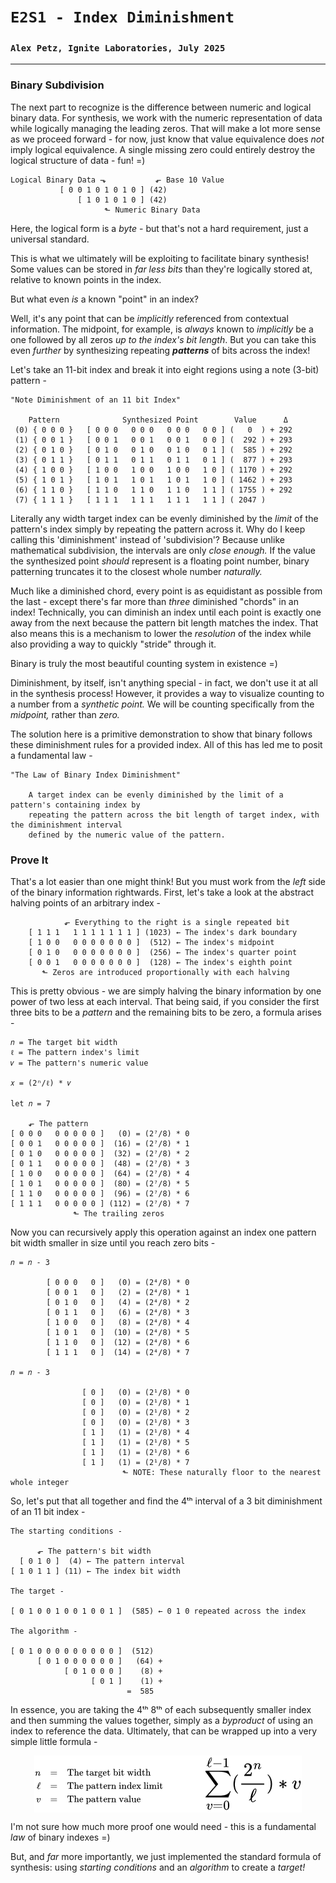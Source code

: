 # `E2S1 - Index Diminishment`
### `Alex Petz, Ignite Laboratories, July 2025`

---

### Binary Subdivision
The next part to recognize is the difference between numeric and logical binary data.  For synthesis, we work
with the numeric representation of data while logically managing the leading zeros.  That will make a lot
more sense as we proceed forward - for now, just know that value equivalence does _not_ imply logical equivalence.
A single missing zero could entirely destroy the logical structure of data - fun! =)

    Logical Binary Data ⬎           ⬐ Base 10 Value
               [ 0 0 1 0 1 0 1 0 ] (42)  
                   [ 1 0 1 0 1 0 ] (42)  
                         ⬑ Numeric Binary Data

Here, the logical form is a _byte_ - but that's not a hard requirement, just a universal standard.

This is what we ultimately will be exploiting to facilitate binary synthesis!  Some values can be stored in
_far less bits_ than they're logically stored at, relative to known points in the index.  

But what even _is_ a known "point" in an index?

Well, it's any point that can be _implicitly_ referenced from contextual information.  The midpoint, for example, 
is _always_ known to _implicitly_ be a one followed by all zeros _up to the index's bit length_.  But you can take 
this even _further_ by synthesizing repeating _**patterns**_ of bits across the index!  

Let's take an 11-bit index and break it into eight regions using a note (3-bit) pattern -

    "Note Diminishment of an 11 bit Index"
 
        Pattern              Synthesized Point        Value      Δ   
     (0) { 0 0 0 }   [ 0 0 0   0 0 0   0 0 0   0 0 ] (   0  ) + 292
     (1) { 0 0 1 }   [ 0 0 1   0 0 1   0 0 1   0 0 ] (  292 ) + 293
     (2) { 0 1 0 }   [ 0 1 0   0 1 0   0 1 0   0 1 ] (  585 ) + 292
     (3) { 0 1 1 }   [ 0 1 1   0 1 1   0 1 1   0 1 ] (  877 ) + 293
     (4) { 1 0 0 }   [ 1 0 0   1 0 0   1 0 0   1 0 ] ( 1170 ) + 292
     (5) { 1 0 1 }   [ 1 0 1   1 0 1   1 0 1   1 0 ] ( 1462 ) + 293
     (6) { 1 1 0 }   [ 1 1 0   1 1 0   1 1 0   1 1 ] ( 1755 ) + 292
     (7) { 1 1 1 }   [ 1 1 1   1 1 1   1 1 1   1 1 ] ( 2047 )

Literally any width target index can be evenly diminished by the _limit_ of the pattern's index simply by
repeating the pattern across it.  Why do I keep calling this 'diminishment' instead of 'subdivision'?  Because
unlike mathematical subdivision, the intervals are only _close enough._  If the value the synthesized point 
_should_ represent is a floating point number, binary patterning truncates it to the closest whole number _naturally._  

Much like a diminished chord, every point is as equidistant as possible from the last - except there's far more 
than _three_ diminished "chords" in an index!  Technically, you can diminish an index until each point is exactly 
one away from the next because the pattern bit length matches the index.  That also means this is a mechanism to 
lower the _resolution_ of the index while also providing a way to quickly "stride" through it.

Binary is truly the most beautiful counting system in existence =)

Diminishment, by itself, isn't anything special - in fact, we don't use it at all in the synthesis process!  However,
it provides a way to visualize counting to a number from a _synthetic point._  We will be counting specifically from 
the _midpoint,_ rather than _zero._

The solution here is a primitive demonstration to show that binary follows these diminishment rules for a provided 
index.  All of this has led me to posit a fundamental law -

    "The Law of Binary Index Diminishment"

        A target index can be evenly diminished by the limit of a pattern's containing index by
        repeating the pattern across the bit length of target index, with the diminishment interval
        defined by the numeric value of the pattern.

### Prove It
That's a lot easier than one might think!  But you must work from the _left_ side of the binary information
rightwards.  First, let's take a look at the abstract halving points of an arbitrary index -

                ⬐ Everything to the right is a single repeated bit
        [ 1 1 1   1 1 1 1 1 1 1 ] (1023) ← The index's dark boundary
        [ 1 0 0   0 0 0 0 0 0 0 ]  (512) ← The index's midpoint
        [ 0 1 0   0 0 0 0 0 0 0 ]  (256) ← The index's quarter point
        [ 0 0 1   0 0 0 0 0 0 0 ]  (128) ← The index's eighth point
           ⬑ Zeros are introduced proportionally with each halving

This is pretty obvious - we are simply halving the binary information by one power of two less at each interval.
That being said, if you consider the first three bits to be a _pattern_ and the remaining bits to be zero, a
formula arises - 

    𝑛 = The target bit width
    ℓ = The pattern index's limit
    𝑣 = The pattern's numeric value

    𝑥 = (2ⁿ/ℓ) * 𝑣

    let 𝑛 = 7

        ⬐ The pattern
    [ 0 0 0   0 0 0 0 0 ]   (0) = (2⁷/8) * 0
    [ 0 0 1   0 0 0 0 0 ]  (16) = (2⁷/8) * 1
    [ 0 1 0   0 0 0 0 0 ]  (32) = (2⁷/8) * 2
    [ 0 1 1   0 0 0 0 0 ]  (48) = (2⁷/8) * 3
    [ 1 0 0   0 0 0 0 0 ]  (64) = (2⁷/8) * 4
    [ 1 0 1   0 0 0 0 0 ]  (80) = (2⁷/8) * 5
    [ 1 1 0   0 0 0 0 0 ]  (96) = (2⁷/8) * 6
    [ 1 1 1   0 0 0 0 0 ] (112) = (2⁷/8) * 7
                  ⬑ The trailing zeros

Now you can recursively apply this operation against an index one pattern bit width smaller in size until you
reach zero bits -

    𝑛 = 𝑛 - 3

            [ 0 0 0   0 ]   (0) = (2⁴/8) * 0
            [ 0 0 1   0 ]   (2) = (2⁴/8) * 1
            [ 0 1 0   0 ]   (4) = (2⁴/8) * 2
            [ 0 1 1   0 ]   (6) = (2⁴/8) * 3
            [ 1 0 0   0 ]   (8) = (2⁴/8) * 4
            [ 1 0 1   0 ]  (10) = (2⁴/8) * 5
            [ 1 1 0   0 ]  (12) = (2⁴/8) * 6
            [ 1 1 1   0 ]  (14) = (2⁴/8) * 7

    𝑛 = 𝑛 - 3

                    [ 0 ]   (0) = (2¹/8) * 0
                    [ 0 ]   (0) = (2¹/8) * 1
                    [ 0 ]   (0) = (2¹/8) * 2
                    [ 0 ]   (0) = (2¹/8) * 3
                    [ 1 ]   (1) = (2¹/8) * 4
                    [ 1 ]   (1) = (2¹/8) * 5
                    [ 1 ]   (1) = (2¹/8) * 6
                    [ 1 ]   (1) = (2¹/8) * 7
                             ⬑ NOTE: These naturally floor to the nearest whole integer

So, let's put that all together and find the 4ᵗʰ interval of a 3 bit diminishment of an 11 bit index -

    The starting conditions -

          ⬐ The pattern's bit width
      [ 0 1 0 ]  (4) ← The pattern interval
    [ 1 0 1 1 ] (11) ← The index bit width

    The target -

    [ 0 1 0 0 1 0 0 1 0 0 1 ]  (585) ← 0 1 0 repeated across the index

    The algorithm -

    [ 0 1 0 0 0 0 0 0 0 0 0 ]  (512)
          [ 0 1 0 0 0 0 0 0 ]   (64) +
                [ 0 1 0 0 0 ]    (8) +
                      [ 0 1 ]    (1) +
                              =  585

In essence, you are taking the 4ᵗʰ 8ᵗʰ of each subsequently smaller index and then summing the values together,
simply as a _byproduct_ of using an index to reference the data.  Ultimately, that can be wrapped up into a very
simple little formula -

<picture>
<img alt="Index Diminishment Formula" src="assets/diminishment.png" style="display: block; margin-left: auto; margin-right: auto;">
</picture>

I'm not sure how much more proof one would need - this is a fundamental _law_ of binary indexes =)

But, and _far_ more importantly, we just implemented the standard formula of synthesis: using _starting conditions_
and an _algorithm_ to create a _target!_
